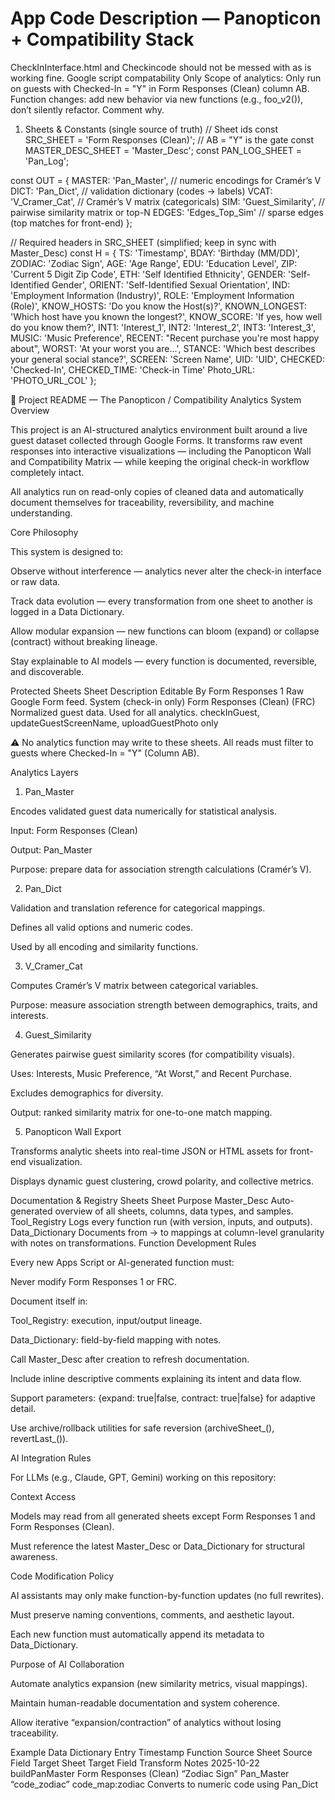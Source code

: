 # App Code Description — Panopticon + Compatibility Stack

CheckInInterface.html and Checkincode should not be messed with as is working fine. 
Google script compatability Only
Scope of analytics: Only run on guests with Checked-In = "Y" in Form Responses (Clean) column AB.
Function changes: add new behavior via new functions (e.g., foo_v2()), don’t silently refactor. Comment why.

1) Sheets & Constants (single source of truth)
// Sheet ids
const SRC_SHEET = 'Form Responses (Clean)'; // AB = "Y" is the gate
const MASTER_DESC_SHEET = 'Master_Desc';
const PAN_LOG_SHEET = 'Pan_Log';

const OUT = {
  MASTER: 'Pan_Master',           // numeric encodings for Cramér’s V
  DICT: 'Pan_Dict',               // validation dictionary (codes → labels)
  VCAT: 'V_Cramer_Cat',           // Cramér’s V matrix (categoricals)
  SIM: 'Guest_Similarity',        // pairwise similarity matrix or top-N
  EDGES: 'Edges_Top_Sim'          // sparse edges (top matches for front-end)
};

// Required headers in SRC_SHEET (simplified; keep in sync with Master_Desc)
const H = {
  TS: 'Timestamp',
  BDAY: 'Birthday (MM/DD)',
  ZODIAC: 'Zodiac Sign',
  AGE: 'Age Range',
  EDU: 'Education Level',
  ZIP: 'Current 5 Digit Zip Code',
  ETH: 'Self Identified Ethnicity',
  GENDER: 'Self-Identified Gender',
  ORIENT: 'Self-Identified Sexual Orientation',
  IND: 'Employment Information (Industry)',
  ROLE: 'Employment Information (Role)',
  KNOW_HOSTS: 'Do you know the Host(s)?',
  KNOWN_LONGEST: 'Which host have you known the longest?',
  KNOW_SCORE: 'If yes, how well do you know them?',
  INT1: 'Interest_1', INT2: 'Interest_2', INT3: 'Interest_3',
  MUSIC: 'Music Preference',
  RECENT: "Recent purchase you're most happy about",
  WORST: 'At your worst you are...',
  STANCE: 'Which best describes your general social stance?',
  SCREEN: 'Screen Name',
  UID: 'UID',
  CHECKED: 'Checked-In',
  CHECKED_TIME: 'Check-in Time'
  Photo_URL: 'PHOTO_URL_COL'
};

🧠 Project README — The Panopticon / Compatibility Analytics System
Overview

This project is an AI-structured analytics environment built around a live guest dataset collected through Google Forms. It transforms raw event responses into interactive visualizations — including the Panopticon Wall and Compatibility Matrix — while keeping the original check-in workflow completely intact.

All analytics run on read-only copies of cleaned data and automatically document themselves for traceability, reversibility, and machine understanding.

Core Philosophy

This system is designed to:

Observe without interference — analytics never alter the check-in interface or raw data.

Track data evolution — every transformation from one sheet to another is logged in a Data Dictionary.

Allow modular expansion — new functions can bloom (expand) or collapse (contract) without breaking lineage.

Stay explainable to AI models — every function is documented, reversible, and discoverable.

Protected Sheets
Sheet	Description	Editable By
Form Responses 1	Raw Google Form feed.	System (check-in only)
Form Responses (Clean) (FRC)	Normalized guest data. Used for all analytics.	checkInGuest, updateGuestScreenName, uploadGuestPhoto only

⚠️ No analytics function may write to these sheets.
All reads must filter to guests where Checked-In = "Y" (Column AB).

Analytics Layers
1. Pan_Master

Encodes validated guest data numerically for statistical analysis.

Input: Form Responses (Clean)

Output: Pan_Master

Purpose: prepare data for association strength calculations (Cramér’s V).

2. Pan_Dict

Validation and translation reference for categorical mappings.

Defines all valid options and numeric codes.

Used by all encoding and similarity functions.

3. V_Cramer_Cat

Computes Cramér’s V matrix between categorical variables.

Purpose: measure association strength between demographics, traits, and interests.

4. Guest_Similarity

Generates pairwise guest similarity scores (for compatibility visuals).

Uses: Interests, Music Preference, “At Worst,” and Recent Purchase.

Excludes demographics for diversity.

Output: ranked similarity matrix for one-to-one match mapping.

5. Panopticon Wall Export

Transforms analytic sheets into real-time JSON or HTML assets for front-end visualization.

Displays dynamic guest clustering, crowd polarity, and collective metrics.

Documentation & Registry Sheets
Sheet	Purpose
Master_Desc	Auto-generated overview of all sheets, columns, data types, and samples.
Tool_Registry	Logs every function run (with version, inputs, and outputs).
Data_Dictionary	Documents from → to mappings at column-level granularity with notes on transformations.
Function Development Rules

Every new Apps Script or AI-generated function must:

Never modify Form Responses 1 or FRC.

Document itself in:

Tool_Registry: execution, input/output lineage.

Data_Dictionary: field-by-field mapping with notes.

Call Master_Desc after creation to refresh documentation.

Include inline descriptive comments explaining its intent and data flow.

Support parameters: {expand: true|false, contract: true|false} for adaptive detail.

Use archive/rollback utilities for safe reversion (archiveSheet_(), revertLast_()).

AI Integration Rules

For LLMs (e.g., Claude, GPT, Gemini) working on this repository:

Context Access

Models may read from all generated sheets except Form Responses 1 and Form Responses (Clean).

Must reference the latest Master_Desc or Data_Dictionary for structural awareness.

Code Modification Policy

AI assistants may only make function-by-function updates (no full rewrites).

Must preserve naming conventions, comments, and aesthetic layout.

Each new function must automatically append its metadata to Data_Dictionary.

Purpose of AI Collaboration

Automate analytics expansion (new similarity metrics, visual mappings).

Maintain human-readable documentation and system coherence.

Allow iterative “expansion/contraction” of analytics without losing traceability.

Example Data Dictionary Entry
Timestamp	Function	Source Sheet	Source Field	Target Sheet	Target Field	Transform	Notes
2025-10-22	buildPanMaster	Form Responses (Clean)	“Zodiac Sign”	Pan_Master	“code_zodiac”	code_map:zodiac	Converts to numeric code using Pan_Dict
